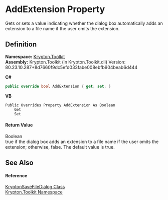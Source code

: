 # AddExtension Property


Gets or sets a value indicating whether the dialog box automatically adds an extension to a file name if the user omits the extension.



## Definition
**Namespace:** <a href="79d2eac2-21f4-54ff-7552-b20c33c30600.md">Krypton.Toolkit</a>  
**Assembly:** Krypton.Toolkit (in Krypton.Toolkit.dll) Version: 80.23.10.287+8d7660f9dc5efd033fabe008ebfb904beab6d444

**C#**
``` C#
public override bool AddExtension { get; set; }
```
**VB**
``` VB
Public Overrides Property AddExtension As Boolean
	Get
	Set
```



#### Return Value
Boolean  
true if the dialog box adds an extension to a file name if the user omits the extension; otherwise, false. The default value is true.

## See Also


#### Reference
<a href="c2ea607d-5d9e-5491-6eca-4080febc214a.md">KryptonSaveFileDialog Class</a>  
<a href="79d2eac2-21f4-54ff-7552-b20c33c30600.md">Krypton.Toolkit Namespace</a>  
